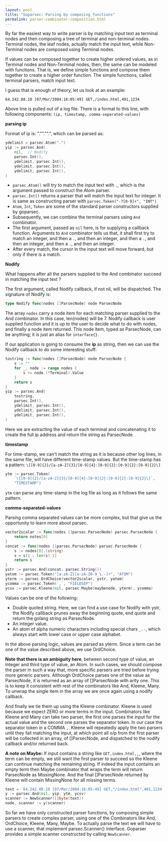 ```yaml
---
layout: post
title: "Goparsec: Parsing by composing functions"
permalink: parser-combinator-composition.html
---
```


By far the easiest way to write parser is by matching input text
as terminal nodes and then composing a tree of terminal and non-terminal
nodes. Terminal nodes, the leaf nodes, actually match the input
text, while Non-Terminal nodes are composed using Terminal nodes.

If values can be composed together to create higher ordered values, as in
Terminal nodes and Non-Terminal nodes, then, the same can be modeled with
functions. That is, we define simple functions and compose them together to
create a higher order function. The simple functions, called terminal
parsers, match input text.

I guess that is enough of theory, let us look at an example:

```log
64.242.88.10 [07/Mar/2004:16:05:49] GET,/index.html,401,1234
```

Above line is pulled out of a log file. There is a format to this line,
with following components: `(ip, timestamp, comma-separated-values)`

**parsing ip**

Format of ip is: <int>"."<int>"."<int>"."<int>, which can be parsed as:

```go
ydelimit = parsec.Atom(".")
yip := parsec.And(
    nil,  // Nodify
    parsec.Int(),
    ydelimit, parsec.Int(),
    ydelimit, parsec.Int(),
    ydelimit, parsec.Int(),
)
```

* `parsec.Atom()` will try to match the input text with `.`, which is
  the argument passed to construct the Atom parser.
* `parsec.Int()` returns a parser that will match the input text for
  integer. It is same as constructing parser with
  `parsec.Token("-?[0-9]+", "INT")`
* `Atom`, `Int`, `Token` are some of the standard parser constructors
  supplied by goparsec.
* Subsequently, we can combine the terminal parsers using `And` combinator.
* The first argument, passed as `nil` here, is for supplying a callback
  function. Arguments to `And` combinator tells us that, it shall first
  try to match an integer, and then a `.`, and then an integer, and then
  a `.`, and then an integer, and then a `.`, and then an integer.
* After every match, the cursor in the input text will move forward, but only
  if there is a match.

**Nodify**

What happens after all the parsers supplied to the And combinator succeed
in matching the input text ?

The first argument, called Nodify callback, if not nil, will be dispatched.
The signature of Nodify is:

```go
type Nodify func(nodes []ParsecNode) node ParsecNode
```

The array `nodes` carry a node item for each matching parser supplied to the
And combinator. In this case, len(nodes) will be 7. Nodify callback is user
supplied function and it is up to the user to decide what to do with nodes, and
finally a node item returned. This node item, typed as ParsecNode, can be
anything; it is just an alias for `interface{}`.

If our application is going to consume the **ip** as string, then we can use
the Nodify callback to do some interesting stuff:

```go
tostring := func(nodes []ParsecNode) node ParsecNode {
    s := ""
    for _, node := range nodes {
        s += node.(*Terminal).Value
    }
    return s
}
yip := parsec.And(
    tostring,
    parsec.Int(),
    ydelimit, parsec.Int(),
    ydelimit, parsec.Int(),
    ydelimit, parsec.Int(),
)
```

Here we are extracting the value of each terminal and concatenating it to
create the full ip address and return the string as ParsecNode.

**timestamp**

For time-stamp, we can't match the string as it is because other log lines,
in the same file, will have different time-stamp values. But the time-stamp
has a pattern: `\[[0-9]{2}/[a-zA-Z]{3}/[0-9]{4}:[0-9]{2}:[0-9]{2}:[0-9]{2}\]`

```go
ytm := parsec.Token(
    `\[[0-9]{2}/[a-zA-Z]{3}/[0-9]{4}:[0-9]{2}:[0-9]{2}:[0-9]{2}\]`,
    "TIMESTAMP")
```

`ytm` can parse any time-stamp in the log file as long as it follows the
same pattern.

**comma-separated-values**

Parsing comma separated values can be more complex, but that give us the
opportunity to learn more about parsec.

```go
vector2scalar := func(nodes []parsec.ParsecNode) parsec.ParsecNode {
    return notes[0]
}
concat := func(nodes []parsec.ParsecNode) parsec.ParsecNode {
    s := nodes[0].(string)
    s = s[1 : len(s)-1]
    return s
}
ystr := parsec.And(concat, parsec.String())
yatom := parsec.Token("[a-zA-Z][a-zA-Z0-9_\.-]+", "ATOM")
yterm := parsec.OrdChoice(vector2scalar, ystr, yatom)
ycomma := parsec.Token(`,`, "FIELDSEP")
ycsv := parsec.Kleene(nil, parsec.Maybe(maybenode, yterm), ycomma)
```

Values can be one of the following:

* Double quoted string. Here, we can find a use case for Nodify with ystr,
  the Nodify callback prunes away the beginning quote, end quote and
  return the golang string as ParsecNode.
* An integer value.
* An atom of alpha numeric characters including special chars `_.-`,
  which always start with lower case or upper case alphabet.

In the above parsing logic, values are parsed as yterm. Since a term
can be one of the value described above, we use OrdChoice.

**Note that there is an ambiguity here**, between second type of value,
an Integer and third type of value, an Atom. In such cases, we should
compose the parser in such a way that, more specific parsers are tried
before trying more generic parsers. Although OrdChoice parses one of
the value as ParsecNode, it is returned as an array of []ParsecNode
with arity one. This is to keep it consistent with rest of the
combinators like And, Kleene, Many. To unwrap the single item in the
array we are once again using a nodify callback.

And finally we tie them up using the Kleene combinator. Kleene is used
because we expect ZERO or more terms in the input. Combinators like
Kleene and Many can take two parser, the first one parses
the input for the actual value and the second one parses the separator
token. In our case the separator token in a COMMA `,`. Kleene will
repeatedly apply the two parsers until they fail matching the input, at
which point all o/p from the first parser will be collected in an
array, of []ParsecNode, and dispatched to the nodify callback and/or
returned back.

**A note on Maybe:** If input contains a string like
`GET,index.html,,`, where the term can be empty, we still want the first
parser to succeed so the Kleene can continue matching the remaining string.
If indeed the input contains an empty term then Maybe combinator that wraps
the term will return ParsecNode as MissingNone. And the final []ParsecNode
returned by Kleene will contain MissingNone for all missing terms.

```go
text = `64.242.88.10 [07/Mar/2004:16:05:49] GET,"/index.html",401,1234`
y := parsec.And(nil, yip, ytm, ycsv)
scanner := NewScanner([]byte(text))
node, scanner := y(scanner)
```

So far we have only constructed parser functions, by composing simple
parsers to create complex parser, using one of the Combinators like
And, OrdChoice, Kleene, Many, Maybe. To actually parse the text we will
have to use a scanner, that implement parsec.Scanner{} interface.
Goparser provides a simple scanner constructed by calling `NewScanner`.
